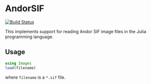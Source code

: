# AndorSIF

[![Build Status](https://travis-ci.org/timholy/AndorSIF.jl.svg?branch=master)](https://travis-ci.org/timholy/AndorSIF.jl)

This implements support for reading Andor SIF image files in the Julia programming language.

## Usage

```jl
using Images
load(filename)
```
where `filename` is a `*.sif` file.
